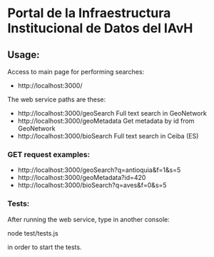 # Portal de la Infraestructura Institucional de Datos del IAvH 

## Usage: 

Access to main page for performing searches:

* http://localhost:3000/

The web service paths are these: 

* http://localhost:3000/geoSearch               Full text search in GeoNetwork
* http://localhost:3000/geoMetadata             Get metadata by id from GeoNetwork
* http://localhost:3000/bioSearch               Full text search in Ceiba (ES)

### GET request examples: 

* http://localhost:3000/geoSearch?q=antioquia&f=1&s=5
* http://localhost:3000/geoMetadata?id=420
* http://localhost:3000/bioSearch?q=aves&f=0&s=5

### Tests:  

After running the web service, type in another console: 

   node test/tests.js
   
in order to start the tests. 
